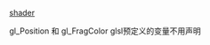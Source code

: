 [shader](https://zhuanlan.zhihu.com/p/145890220)
<script id="vertexShader" type="x-shader/x-vertex">

  precision mediump float;    // 精度
  precision mediump int;

  uniform mat4 modelViewMatrix;
  uniform mat4 projectionMatrix;  // 只读变量

  attribute vec3 position;  // 

  varying vec3 vPosition; // varying 将顶点着色器传给片元着色器

  void main() {

      vPosition = position;   // 将attribute的赋值给varying
      gl_Position = projectionMatrix * modelViewMatrix * vec4( position, 1.0 );   // 通过矩阵运算，计算当前顶点在裁剪空间坐标点

  }

</script>

<script id="fragmentShader" type="x-shader/x-fragment">

  precision mediump float;
  precision mediump int;

  uniform float ratio;

  varying vec3 vPosition;

  void main() {
      vec3 center = vec3( 0.0,0.0,0.0 );  // 定义圆心
      float dist=  distance(vPosition,center)/100.0;   // 内置distance函数计算 当前顶点位置到圆心的位置
      dist = clamp(dist,0.0,1.0);   // 转化为(0-1)的区间
      float color = 1.0-dist ;   // 创建颜色值
      gl_FragColor =  vec4( color*ratio, color*ratio,0.0,dist );  // 顶点着色输出

  }

</script>


gl_Position 和 gl_FragColor glsl预定义的变量不用声明